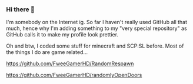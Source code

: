 ### Hi there 👋

I'm somebody on the Internet ig. So far I haven't really used GitHub all that much, hence why I'm adding something to my "very special repository" as GitHub calls it to make my profile look prettier.

Oh and btw, I coded some stuff for minecraft and SCP:SL before. Most of the things I do are game related...

https://github.com/FweeGamerHD/RandomRespawn

https://github.com/FweeGamerHD/randomlyOpenDoors

<!-- ![yes](https://cdn.discordapp.com/attachments/418420124836560907/1009966354637537323/unknown.png) -->

<!--
**FweeGamerHD/FweeGamerHD** is a ✨ _special_ ✨ repository because its `README.md` (this file) appears on your GitHub profile.

Here are some ideas to get you started:

- 🔭 I’m currently working on ...
- 🌱 I’m currently learning ...
- 👯 I’m looking to collaborate on ...
- 🤔 I’m looking for help with ...
- 💬 Ask me about ...
- 📫 How to reach me: ...
- 😄 Pronouns: ...
- ⚡ Fun fact: ...
-->
